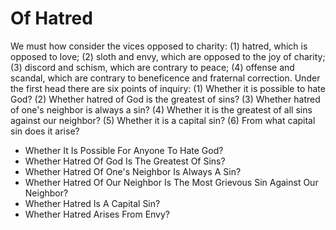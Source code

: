 # Of Hatred

We must how consider the vices opposed to charity: (1) hatred, which is opposed to love; (2) sloth and envy, which are opposed to the joy of charity; (3) discord and schism, which are contrary to peace; (4) offense and scandal, which are contrary to beneficence and fraternal correction.  Under the first head there are six points of inquiry:
(1) Whether it is possible to hate God?
(2) Whether hatred of God is the greatest of sins?
(3) Whether hatred of one's neighbor is always a sin?
(4) Whether it is the greatest of all sins against our neighbor?
(5) Whether it is a capital sin?
(6) From what capital sin does it arise?

* Whether It Is Possible For Anyone To Hate God?
* Whether Hatred Of God Is The Greatest Of Sins?
* Whether Hatred Of One's Neighbor Is Always A Sin?
* Whether Hatred Of Our Neighbor Is The Most Grievous Sin Against Our Neighbor?
* Whether Hatred Is A Capital Sin?
* Whether Hatred Arises From Envy?